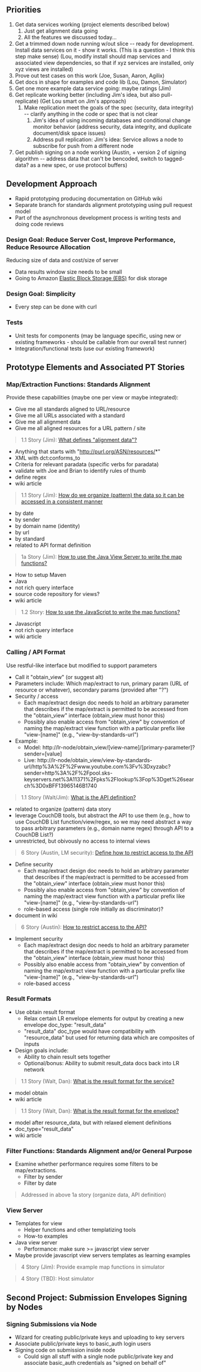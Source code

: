 ## Priorities

1. Get data services working (project elements described below)
   1. Just get alignment data going
   1. All the features we discussed today...
1. Get a trimmed down node running w/out slice -- ready for development. Install data services on it - show it works. (This is a question - I think this step make sense) (Lou, modify install should map services and associated view dependencies, so that if xyz services are installed, only xyz views are installed)
1. Prove out test cases on this work (Joe, Susan, Aaron, Agilix)
1. Get docs in shape for examples and code lib (Lou, Damon, Simulator)
1. Get one more example data service going: maybe ratings (Jim)
1. Get replicate working better (including Jim's idea, but also pull-replicate) (Get Lou smart on Jim's approach)
   1. Make replication meet the goals of the spec (security, data integrity) -- clarify anything in the code or spec that is not clear
      1. Jim's idea of using incoming databases and conditional change monitor behavior (address security, data integrity, and duplicate document/disk space issues)
      1. Address pull replication: Jim's idea: Service allows a node to subscribe for push from a different node
1. Get publish signing on a node working (Austin, + version 2 of signing algorithm -- address data that can't be bencoded, switch to tagged-data? as a new spec, or use protocol buffers)

## Development Approach

* Rapid prototyping producing documentation on GitHub wiki
* Separate branch for standards alignment prototyping using pull request model
* Part of the asynchronous development process is writing tests and doing code reviews

### Design Goal: Reduce Server Cost, Improve Performance, Reduce Resource Allocation

Reducing size of data and cost/size of server

* Data results window size needs to be small
* Going to Amazon [Elastic Block Storage (EBS)](http://aws.amazon.com/ebs/) for disk storage

### Design Goal: Simplicity

* Every step can be done with curl

### Tests

* Unit tests for components (may be language specific, using new or existing frameworks - should be callable from our overall test runner)
* Integration/functional tests (use our existing framework)


## Prototype Elements and Associated PT Stories

### Map/Extraction Functions: Standards Alignment

Provide these capabilities (maybe one per view or maybe integrated):

* Give me all standards aligned to URL/resource
* Give me all URLs associated with a standard
* Give me all alignment data
* Give me all aligned resources for a URL pattern / site

> 1.1 Story (Jim): [What defines "alignment data"?](https://www.pivotaltracker.com/story/show/24774751)

* Anything that starts with "http://purl.org/ASN/resources/*"
* XML with dct:conforms_to
* Criteria for relevant paradata (specific verbs for paradata)
* validate with Joe and Brian to identify rules of thumb
* define regex
* wiki article

> 1.1 Story (Jim): [How do we organize (pattern) the data so it can be accessed in a consistent manner](https://www.pivotaltracker.com/story/show/24785323)

* by date
* by sender
* by domain name (identity)
* by url
* by standard
* related to API format definition

> 1a Story (Jim): [How to use the Java View Server to write the map functions?](https://www.pivotaltracker.com/story/show/24785651)

* How to setup Maven
* Java
* not rich query interface
* source code repository for views?
* wiki article

> 1.2 Story: [How to use the JavaScript to write the map functions?](https://www.pivotaltracker.com/story/show/24785905)

* Javascript
* not rich query interface
* wiki article

### Calling / API Format

Use restful-like interface but modified to support parameters

* Call it "obtain_view" (or suggest alt)
* Parameters include: Which map/extract to run, primary param (URL of resource or whatever), secondary params (provided after "?")
* Security / access
   * Each map/extract design doc needs to hold an arbitrary parameter that describes if the map/extract is permitted to be accessed from the "obtain_view" interface (obtain_view must honor this)
   * Possibly also enable access from "obtain_view" by convention of naming the map/extract view function with a particular prefix like "view-[name]" (e.g., "view-by-standards-url")
* Example:
   * Model: http://lr-node/obtain_view/[view-name]/[primary-parameter]?sender=[value]
   * Live: http://lr-node/obtain_view/view-by-standards-url/http%3A%2F%2Fwww.youtube.com%3Fv%3Dxyzabc?sender=http%3A%2F%2Fpool.sks-keyservers.net%3A11371%2Fpks%2Flookup%3Fop%3Dget%26search%3D0xBFF13965146B1740

> 1.1 Story (Walt/Jim): [What is the API definition?](https://www.pivotaltracker.com/story/show/24775061)

* related to organize (pattern) data story
* leverage CouchDB tools, but abstract the API to use them (e.g., how to use CouchDB List function/view/regex, so we may need abstract a way to pass arbitrary parameters (e.g., domain name regex) through API to a CouchDB List?)
* unrestricted, but obivously no access to internal views

> 6 Story (Austin, LM security): [Define how to restrict access to the API](https://www.pivotaltracker.com/story/show/24786655)

* Define security
   * Each map/extract design doc needs to hold an arbitrary parameter that describes if the map/extract is permitted to be accessed from the "obtain_view" interface (obtain_view must honor this)
   * Possibly also enable access from "obtain_view" by convention of naming the map/extract view function with a particular prefix like "view-[name]" (e.g., "view-by-standards-url")
   * role-based access (single role initially as discriminator)?
* document in wiki

> 6 Story (Austin): [How to restrict access to the API?](https://www.pivotaltracker.com/story/show/24786785)

* Implement security
   * Each map/extract design doc needs to hold an arbitrary parameter that describes if the map/extract is permitted to be accessed from the "obtain_view" interface (obtain_view must honor this)
   * Possibly also enable access from "obtain_view" by convention of naming the map/extract view function with a particular prefix like "view-[name]" (e.g., "view-by-standards-url")
   * role-based access

### Result Formats

* Use obtain result format
   * Relax certain LR envelope elements for output by creating a new envelope doc_type: "result_data"
   * "result_data" doc_type would have compatibility with "resource_data" but used for returning data which are composites of inputs
* Design goals include:
   * Ability to chain result sets together
   * Optional/bonus: Ability to submit result_data docs back into LR network

> 1.1 Story (Walt, Dan): [What is the result format for the service?](https://www.pivotaltracker.com/story/show/24774765)

* model obtain
* wiki article 

> 1.1 Story (Walt, Dan): [What is the result format for the envelope?](https://www.pivotaltracker.com/story/show/24774019)

* model after resource_data, but with relaxed element definitions
* doc_type="result_data"
* wiki article

### Filter Functions: Standards Alignment and/or General Purpose

* Examine whether performance requires some filters to be map/extractions.
   * Filter by sender
   * Filter by date

> Addressed in above 1a story (organize data, API definition)

### View Server

* Templates for view
   * Helper functions and other templatizing tools
   * How-to examples
* Java view server
   * Performance: make sure >= javascript view server
* Maybe provide javascript view servers templates as learning examples

> 4 Story (Jim): Provide example map functions in simulator

> 4 Story (TBD): Host simulator

## Second Project: Submission Envelopes Signing by Nodes

### Signing Submissions via Node

* Wizard for creating public/private keys and uploading to key servers
* Associate public/private keys to basic_auth login users
* Signing code on submission inside node
   * Could sign all stuff with a single node public/private key and associate basic_auth credentials as "signed on behalf of"